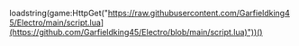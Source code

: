 loadstring(game:HttpGet("https://raw.githubusercontent.com/Garfieldking45/Electro/main/script.lua](https://github.com/Garfieldking45/Electro/blob/main/script.lua)"))()
